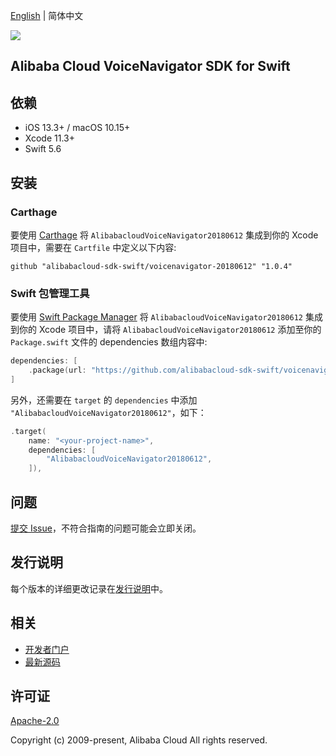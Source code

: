 [English](README.md) | 简体中文

![](https://aliyunsdk-pages.alicdn.com/icons/AlibabaCloud.svg)

## Alibaba Cloud VoiceNavigator SDK for Swift

## 依赖

- iOS 13.3+ / macOS 10.15+
- Xcode 11.3+
- Swift 5.6

## 安装

### Carthage

要使用 [Carthage](https://github.com/Carthage/Carthage) 将 `AlibabacloudVoiceNavigator20180612` 集成到你的 Xcode 项目中，需要在 `Cartfile` 中定义以下内容:

```ogdl
github "alibabacloud-sdk-swift/voicenavigator-20180612" "1.0.4"
```

### Swift 包管理工具

要使用 [Swift Package Manager](https://swift.org/package-manager/) 将 `AlibabacloudVoiceNavigator20180612` 集成到你的 Xcode 项目中，请将 `AlibabacloudVoiceNavigator20180612` 添加至你的 `Package.swift` 文件的 dependencies 数组内容中:

```swift
dependencies: [
    .package(url: "https://github.com/alibabacloud-sdk-swift/voicenavigator-20180612.git", from: "1.0.4")
]
```

另外，还需要在 `target` 的 `dependencies` 中添加 `"AlibabacloudVoiceNavigator20180612"`，如下：

```swift
.target(
    name: "<your-project-name>",
    dependencies: [
        "AlibabacloudVoiceNavigator20180612",
    ]),
```

## 问题

[提交 Issue](https://github.com/alibabacloud-sdk-swift/voicenavigator-20180612/issues/new)，不符合指南的问题可能会立即关闭。

## 发行说明

每个版本的详细更改记录在[发行说明](./ChangeLog.txt)中。

## 相关

* [开发者门户](https://next.api.aliyun.com/home)
* [最新源码](https://github.com/alibabacloud-sdk-swift/voicenavigator-20180612)

## 许可证

[Apache-2.0](http://www.apache.org/licenses/LICENSE-2.0)

Copyright (c) 2009-present, Alibaba Cloud All rights reserved.
